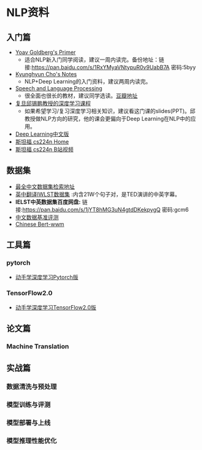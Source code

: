# NLP资料
## 入门篇
- [Yoav Goldberg's Primer](http://u.cs.biu.ac.il/~yogo/nnlp.pdf) 
    - 适合NLP新入门同学阅读，建议一周内读完。备份地址：链接:https://pan.baidu.com/s/1RxYMyaVNtypuR0v9UabB7A  密码:5byy
- [Kyunghyun Cho's Notes](https://arxiv.org/abs/1511.07916)
    - NLP+Deep Learning的入门资料，建议两周内读完。
- [Speech and Language Processing](https://web.stanford.edu/~jurafsky/slp3/)
    - 很全面也很长的教材，建议同学选读。[豆瓣地址](https://book.douban.com/subject/2403834/)
- [复旦邱锡鹏教授的深度学习课程](https://nndl.github.io)
    - 如果希望学习/复习深度学习相关知识，建议看这门课的slides(PPT)。邱教授做NLP方向的研究，他的课会更偏向于Deep Learning在NLP中的应用。
- [Deep Learning中文版](https://github.com/exacity/deeplearningbook-chinese)
- [斯坦福 cs224n Home](http://web.stanford.edu/class/cs224n/)
- [斯坦福 cs224n B站视频](https://www.bilibili.com/video/av46216519)


## 数据集
- [最全中文数据集检索地址](https://www.cluebenchmarks.com/dataSet_search.html)
- [英中翻译IWLST数据集](https://wit3.fbk.eu/mt.php?release=2015-01)  :内含21W个句子对，是TED演讲的中英字幕。
- **IELST中英数据集百度网盘:** 链接:https://pan.baidu.com/s/1jYT8hMG3uN4gtdDKekpygQ  密码:gcm6
- [中文数据基准评测](https://github.com/CLUEbenchmark/CLUE)
- [Chinese Bert-wwm](https://github.com/ymcui/Chinese-BERT-wwm)


## 工具篇
### pytorch
- [动手学深度学习Pytorch版](http://tangshusen.me/Dive-into-DL-PyTorch/#/)

### TensorFlow2.0
- [动手学深度学习TensorFlow2.0版](https://trickygo.github.io/Dive-into-DL-TensorFlow2.0/#/)

## 论文篇
### Machine Translation

## 实战篇
### 数据清洗与预处理
### 模型训练与评测
### 模型部署与上线
### 模型推理性能优化
